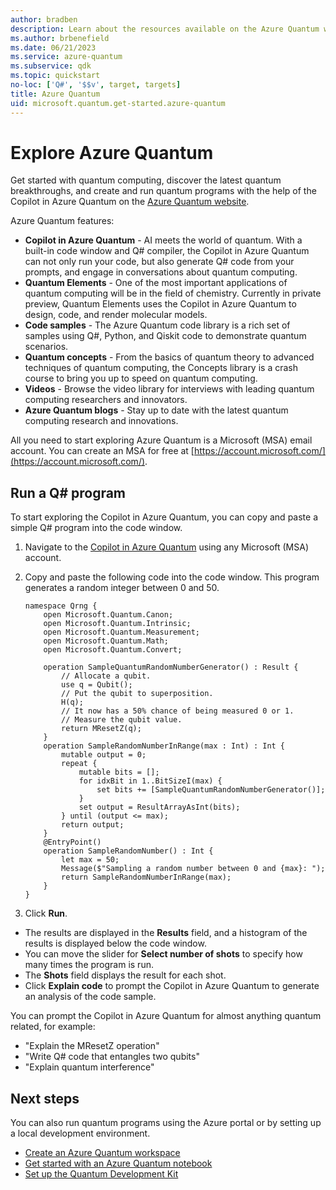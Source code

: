 ```yaml
---
author: bradben
description: Learn about the resources available on the Azure Quantum website.
ms.author: brbenefield
ms.date: 06/21/2023
ms.service: azure-quantum
ms.subservice: qdk
ms.topic: quickstart
no-loc: ['Q#', '$$v', target, targets]
title: Azure Quantum
uid: microsoft.quantum.get-started.azure-quantum
---
```


# Explore Azure Quantum

Get started with quantum computing, discover the latest quantum breakthroughs, and create and run quantum programs with the help of the Copilot in Azure Quantum on the [Azure Quantum website](https://quantum.microsoft.com/). 

Azure Quantum features:

- **Copilot in Azure Quantum** - AI meets the world of quantum. With a built-in code window and Q# compiler, the Copilot in Azure Quantum can not only run your code, but also generate Q# code from your prompts, and engage in conversations about quantum computing.
- **Quantum Elements** - One of the most important applications of quantum computing will be in the field of chemistry. Currently in private preview, Quantum Elements uses the Copilot in Azure Quantum to design, code, and render molecular models.
- **Code samples** - The Azure Quantum code library is a rich set of samples using Q#, Python, and Qiskit code to demonstrate quantum scenarios.
- **Quantum concepts** - From the basics of quantum theory to advanced techniques of quantum computing, the Concepts library is a crash course to bring you up to speed on quantum computing. 
- **Videos** - Browse the video library for interviews with leading quantum computing researchers and innovators.
- **Azure Quantum blogs** - Stay up to date with the latest quantum computing research and innovations. 

All you need to start exploring Azure Quantum is a Microsoft (MSA) email account. You can create an MSA for free at [https://account.microsoft.com/](https://account.microsoft.com/).
 
## Run a Q# program 

To start exploring the Copilot in Azure Quantum, you can copy and paste a simple Q# program into the code window.

1. Navigate to the [Copilot in Azure Quantum](https://quantum.microsoft.com/en-us/experience/quantum-coding) using any Microsoft (MSA) account.
1. Copy and paste the following code into the code window. This program generates a random integer between 0 and 50.

    ```qsharp
    namespace Qrng {
        open Microsoft.Quantum.Canon;
        open Microsoft.Quantum.Intrinsic;
        open Microsoft.Quantum.Measurement;
        open Microsoft.Quantum.Math;
        open Microsoft.Quantum.Convert;
    
        operation SampleQuantumRandomNumberGenerator() : Result {
            // Allocate a qubit.
            use q = Qubit();
            // Put the qubit to superposition.
            H(q);
            // It now has a 50% chance of being measured 0 or 1.
            // Measure the qubit value.
            return MResetZ(q);
        }
        operation SampleRandomNumberInRange(max : Int) : Int {
            mutable output = 0; 
            repeat {
                mutable bits = []; 
                for idxBit in 1..BitSizeI(max) {
                    set bits += [SampleQuantumRandomNumberGenerator()]; 
                }
                set output = ResultArrayAsInt(bits);
            } until (output <= max);
            return output;
        }
        @EntryPoint()
        operation SampleRandomNumber() : Int {
            let max = 50;
            Message($"Sampling a random number between 0 and {max}: ");
            return SampleRandomNumberInRange(max);
        }
    }
    ```

1. Click **Run**.

- The results are displayed in the **Results** field, and a histogram of the results is displayed below the code window. 
- You can move the slider for **Select number of shots** to specify how many times the program is run.
- The **Shots** field displays the result for each shot. 
- Click **Explain code** to prompt the Copilot in Azure Quantum to generate an analysis of the code sample.

You can prompt the Copilot in Azure Quantum for almost anything quantum related, for example:

- "Explain the MResetZ operation"
- "Write Q# code that entangles two qubits"
- "Explain quantum interference"

## Next steps

You can also run quantum programs using the Azure portal or by setting up a local development environment. 

- [Create an Azure Quantum workspace](xref:microsoft.quantum.how-to.workspace) 
- [Get started with an Azure Quantum notebook](xref:microsoft.quantum.get-started.notebooks) 
- [Set up the Quantum Development Kit](xref:microsoft.quantum.install-qdk.overview)